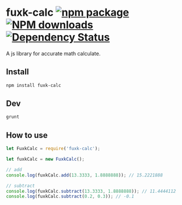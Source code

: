 # fuxk-calc [![npm package](https://img.shields.io/npm/v/fuxk-calc.svg?style=flat-square)](https://www.npmjs.org/package/fuxk-calc) [![NPM downloads](https://img.shields.io/npm/dm/fuxk-calc.svg?style=flat-square)](https://npmjs.org/package/fuxk-calc) [![Dependency Status](https://david-dm.org/zhujun24/fuxk-calc.svg?style=flat-square)](https://david-dm.org/zhujun24/fuxk-calc)

A js library for accurate math calculate.

## Install
```bash
npm install fuxk-calc
```

## Dev
```bash
grunt
```

## How to use
```js
let FuxkCalc = require('fuxk-calc');

let fuxkCalc = new FuxkCalc();

// add
console.log(fuxkCalc.add(13.3333, 1.8888888)); // 15.2221888

// subtract
console.log(fuxkCalc.subtract(13.3333, 1.8888888)); // 11.4444112
console.log(fuxkCalc.subtract(0.2, 0.3)); // -0.1
```
